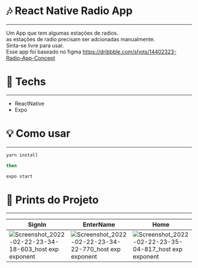 # 🎶 React Native Radio App

---
Um App que tem algumas estações de radios.
<br />
as estações de radio precisam ser adcionadas manualmente.
<br />
Sinta-se livre para usar.
<br />
Esse app foi baseado no figma
https://dribbble.com/shots/14402323-Radio-App-Concept
# 🚀 **Techs**

---

- ReactNative
- Expo

# 💡 **Como usar**

---

```bash
yarn install

then

expo start
```


# 🎨 **Prints do Projeto**

---



| SignIn  | EnterName | Home |
| ------------- | ------------- | ------------- |
| ![Screenshot_2022-02-22-23-34-18-603_host exp exponent](https://user-images.githubusercontent.com/36655978/155253709-82c9c035-7153-48f9-8f47-51c1cc037766.jpg) | ![Screenshot_2022-02-22-23-34-22-770_host exp exponent](https://user-images.githubusercontent.com/36655978/155253706-1146e4e8-5d2f-4adf-a91e-d7d21bf46240.jpg)  | ![Screenshot_2022-02-22-23-35-04-817_host exp exponent](https://user-images.githubusercontent.com/36655978/155253708-27986fc6-5608-40ab-a516-9e6a7cfd9934.jpg) |
